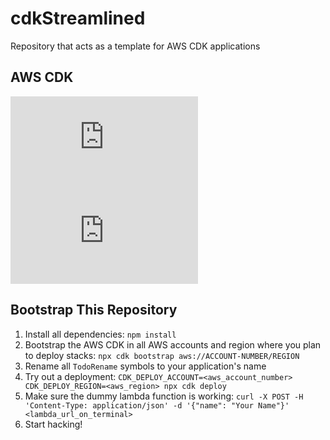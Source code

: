# cdkStreamlined

Repository that acts as a template for AWS CDK applications

## AWS CDK

![Developer Guide](https://docs.aws.amazon.com/cdk/v2/guide/reference.html)
![API Reference](https://docs.aws.amazon.com/cdk/api/v2/docs/aws-construct-library.html)

## Bootstrap This Repository

1. Install all dependencies: `npm install`
2. Bootstrap the AWS CDK in all AWS accounts and region where you plan to deploy stacks: `npx cdk bootstrap aws://ACCOUNT-NUMBER/REGION`
3. Rename all `TodoRename` symbols to your application's name
4. Try out a deployment: `CDK_DEPLOY_ACCOUNT=<aws_account_number> CDK_DEPLOY_REGION=<aws_region> npx cdk deploy`
5. Make sure the dummy lambda function is working: `curl -X POST -H 'Content-Type: application/json' -d '{"name": "Your Name"}' <lambda_url_on_terminal>`
6. Start hacking!
